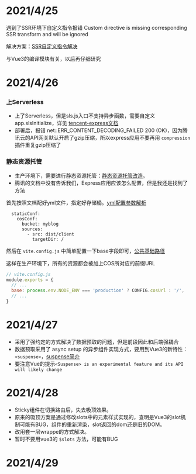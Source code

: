 <!--
 * @Descripttion: 
 * @version: 
 * @Author: Guo Kainan
 * @Date: 2021-04-25 11:48:47
 * @LastEditors: Guo Kainan
 * @LastEditTime: 2021-05-03 08:51:30
-->
# 2021/4/25
遇到了SSR环境下自定义指令报错 Custom directive is missing corresponding SSR transform and will be ignored

解决方案：[SSR自定义指令解决](https://blog.csdn.net/theoneEmperor/article/details/114087464)

与Vue3的编译模块有关，以后再仔细研究

# 2021/4/26

### 上Serverless
- 上了Serverless，但是sls.js入口不支持异步函数，需要自定义app.slsInitialize，详见 [tencent-express文档](https://github.com/serverless-components/tencent-express)
- 部署后，报错 net::ERR_CONTENT_DECODING_FAILED 200 (OK)，因为腾讯云的API网关默认开启了gzip压缩，所以express应用不要再用 `compression` 插件重复gzip压缩了

### 静态资源托管
- 生产环境下，需要进行静态资源托管：[静态资源托管改造](https://cloud.tencent.com/document/product/1242/49653)。
- 腾讯的文档中没有告诉我们，Express应用应该怎么配置，但是我还是找到了方法

首先按照文档配好yml文件，指定好存储桶。[yml配置参数解析](https://github.com/serverless-components/tencent-framework-components/blob/master/docs/configure.md)
```
  staticConf:
    cosConf:
      bucket: myblog
      sources:
        - src: dist/client
          targetDir: /
```

然后在 `vite.config.js` 中简单配置一下base字段即可，[公共基础路径](https://cn.vitejs.dev/guide/build.html#public-base-path)

这样在生产环境下，所有的资源都会被加上COS所对应的前缀URL

```js
// vite.config.js
module.exports = {
  // ...
  base: process.env.NODE_ENV === 'production' ? CONFIG.cosUrl : '/',
  // ...
}
```

# 2021/4/27
- 采用了强约定的方式解决了数据预取的问题，但是前段因此和后端强耦合
- 数据预取采用了 async setup 的异步组件实现方式，要用到Vue3的新特性：`<suspense>`，[suspense简介](https://developer.51cto.com/art/202009/626222.htm)
- 要注意Vue的提示`<Suspense> is an experimental feature and its API will likely change`

# 2021/4/28
- Sticky组件在切换路由后，失去吸顶效果。
- 原来的吸顶方案是通过修改slots中的元素样式实现的，查明是Vue3的slot机制可能有BUG，组件的重新渲染，slot返回的dom还是旧的DOM。
- 改用套一层wrappe的方式解决。
- 暂时不要用vue3的 `$slots` 方法，可能有BUG

# 2021/4/29